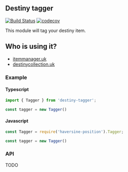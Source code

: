 ## Destiny tagger

[![Build Status](https://travis-ci.org/dswistowski/destiny-tagger.svg?branch=master)](https://travis-ci.org/dswistowski/destiny-tagger)
[![codecov](https://codecov.io/gh/dswistowski/destiny-tagger/branch/master/graph/badge.svg)](https://codecov.io/gh/dswistowski/destiny-tagger)


This module will tag your destiny item.

## Who is using it?
 - [itemmanager.uk](https://itemmanager.uk)
 - [destinycollection.uk](https://destinycollection.uk)

### Example

#### Typescript
``` javascript
import { Tagger } from 'destiny-tagger';

const tagger = new Tagger()
```

#### Javascript
``` javascript
const Tagger = require('haversine-position').Tagger;

const tagger = new Tagger()

```

### API


TODO
